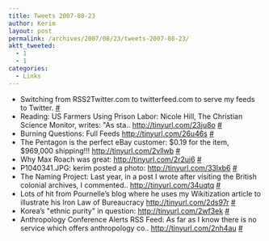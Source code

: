 ```yaml
---
title: Tweets 2007-08-23
author: Kerim
layout: post
permalink: /archives/2007/08/23/tweets-2007-08-23/
aktt_tweeted:
  - 1
  - 1
categories:
  - Links
---
```

  * Switching from RSS2Twitter.com to twitterfeed.com to serve my feeds to Twitter. <a href="http://twitter.com/kerim/statuses/221543072" onclick="_gaq.push(['_trackEvent', 'outbound-article', 'http://twitter.com/kerim/statuses/221543072', '#']);" >#</a>
  * Reading: US Farmers Using Prison Labor: Nicole Hill, The Christian Science Monitor, writes: "As sta.. <a href="http://tinyurl.com/23ju8o" onclick="_gaq.push(['_trackEvent', 'outbound-article', 'http://tinyurl.com/23ju8o', 'http://tinyurl.com/23ju8o']);"  rel="nofollow">http://tinyurl.com/23ju8o</a> <a href="http://twitter.com/kerim/statuses/221580302" onclick="_gaq.push(['_trackEvent', 'outbound-article', 'http://twitter.com/kerim/statuses/221580302', '#']);" >#</a>
  * Burning Questions: Full Feeds <a href="http://tinyurl.com/26u46s" onclick="_gaq.push(['_trackEvent', 'outbound-article', 'http://tinyurl.com/26u46s', 'http://tinyurl.com/26u46s']);"  rel="nofollow">http://tinyurl.com/26u46s</a> <a href="http://twitter.com/kerim/statuses/221580622" onclick="_gaq.push(['_trackEvent', 'outbound-article', 'http://twitter.com/kerim/statuses/221580622', '#']);" >#</a>
  * The Pentagon is the perfect eBay customer: $0.19 for the item, $969,000 shipping!!! <a href="http://tinyurl.com/2vllwb" onclick="_gaq.push(['_trackEvent', 'outbound-article', 'http://tinyurl.com/2vllwb', 'http://tinyurl.com/2vllwb']);"  rel="nofollow">http://tinyurl.com/2vllwb</a> <a href="http://twitter.com/kerim/statuses/221632892" onclick="_gaq.push(['_trackEvent', 'outbound-article', 'http://twitter.com/kerim/statuses/221632892', '#']);" >#</a>
  * Why Max Roach was great: <a href="http://tinyurl.com/2r2uj6" onclick="_gaq.push(['_trackEvent', 'outbound-article', 'http://tinyurl.com/2r2uj6', 'http://tinyurl.com/2r2uj6']);"  rel="nofollow">http://tinyurl.com/2r2uj6</a> <a href="http://twitter.com/kerim/statuses/221641102" onclick="_gaq.push(['_trackEvent', 'outbound-article', 'http://twitter.com/kerim/statuses/221641102', '#']);" >#</a>
  * P1040341.JPG: kerim posted a photo: <a href="http://tinyurl.com/33lxb6" onclick="_gaq.push(['_trackEvent', 'outbound-article', 'http://tinyurl.com/33lxb6', 'http://tinyurl.com/33lxb6']);"  rel="nofollow">http://tinyurl.com/33lxb6</a> <a href="http://twitter.com/kerim/statuses/221668462" onclick="_gaq.push(['_trackEvent', 'outbound-article', 'http://twitter.com/kerim/statuses/221668462', '#']);" >#</a>
  * The Naming Project: Last year, in a post I wrote after visiting the British colonial archives, I commented.. <a href="http://tinyurl.com/34uqtq" onclick="_gaq.push(['_trackEvent', 'outbound-article', 'http://tinyurl.com/34uqtq', 'http://tinyurl.com/34uqtq']);"  rel="nofollow">http://tinyurl.com/34uqtq</a> <a href="http://twitter.com/kerim/statuses/221668712" onclick="_gaq.push(['_trackEvent', 'outbound-article', 'http://twitter.com/kerim/statuses/221668712', '#']);" >#</a>
  * Lots of hit from Pournelle&#8217;s blog where he uses my Wikitization article to illustrate his Iron Law of Bureaucracy <a href="http://tinyurl.com/2ds97r" onclick="_gaq.push(['_trackEvent', 'outbound-article', 'http://tinyurl.com/2ds97r', 'http://tinyurl.com/2ds97r']);"  rel="nofollow">http://tinyurl.com/2ds97r</a> <a href="http://twitter.com/kerim/statuses/221720922" onclick="_gaq.push(['_trackEvent', 'outbound-article', 'http://twitter.com/kerim/statuses/221720922', '#']);" >#</a>
  * Korea&#8217;s "ethnic purity" in question: <a href="http://tinyurl.com/2wf3ek" onclick="_gaq.push(['_trackEvent', 'outbound-article', 'http://tinyurl.com/2wf3ek', 'http://tinyurl.com/2wf3ek']);"  rel="nofollow">http://tinyurl.com/2wf3ek</a> <a href="http://twitter.com/kerim/statuses/221873392" onclick="_gaq.push(['_trackEvent', 'outbound-article', 'http://twitter.com/kerim/statuses/221873392', '#']);" >#</a>
  * Anthropology Conference Alerts RSS Feed: As far as I know there is no service which offers anthropology co.. <a href="http://tinyurl.com/2nh4au" onclick="_gaq.push(['_trackEvent', 'outbound-article', 'http://tinyurl.com/2nh4au', 'http://tinyurl.com/2nh4au']);"  rel="nofollow">http://tinyurl.com/2nh4au</a> <a href="http://twitter.com/kerim/statuses/221908932" onclick="_gaq.push(['_trackEvent', 'outbound-article', 'http://twitter.com/kerim/statuses/221908932', '#']);" >#</a>

